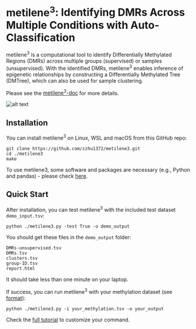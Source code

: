 # **metilene<sup>3**: Identifying DMRs Across Multiple Conditions with Auto-Classification

metilene<sup>3</sup> is a computational tool to identify Differentially Methylated Regions (DMRs) across multiple groups (supervised) or samples (unsupervised). With the identified DMRs, metilene<sup>3</sup> enables inference of epigenetic relationships by constructing a Differentially Methylated Tree (DMTree), which can also be used for sample clustering.

Please see the [metilene<sup>3</sup>-doc](https://zzhu1372.github.io/metilene3-doc) for more details.

![alt text](https://zzhu1372.github.io/metilene3-doc/fig/framework.png "framework")

## Installation
You can install metilene<sup>3</sup> on Linux, WSL and macOS from this GitHub repo:
```
git clone https://github.com/zzhu1372/metilene3.git
cd ./metilene3
make
```
To use metilene3, some software and packages are necessary (e.g., Python and pandas) - please check [here](https://zzhu1372.github.io/metilene3-doc/docs/guide/installation.html).

## Quick Start
After installation, you can test metilene<sup>3</sup> with the included test dataset ``demo_input.tsv``:
```
python ./metilene3.py -test True -o demo_output
```
You should get these files in the ``demo_output`` folder:
```
DMRs-unsupervised.tsv
DMRs.tsv
clusters.tsv
group-ID.tsv
report.html
```
It should take less than one minute on your laptop.

If success, you can run metilene<sup>3</sup> with your methylation dataset (see [format](https://zzhu1372.github.io/metilene3-doc/docs/guide/quick-example.html#cpg-methylation-matrix-methylationmat)):
```
python ./metilene3.py -i your_methylation.tsv -o your_output
```
Check the [full tutorial](https://zzhu1372.github.io/metilene3-doc/docs/guide) to customize your command. 
